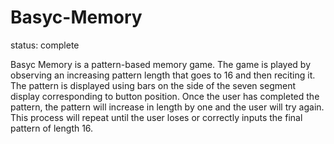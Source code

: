 # Basyc-Memory

status: complete

Basyc Memory is a pattern-based memory game.
The game is played by observing an increasing pattern length that goes to 16 and then reciting it.
The pattern is displayed using bars on the side of the seven segment display corresponding to button position.
Once the user has completed the pattern, the pattern will increase in length by one and the user will try again.
This process will repeat until the user loses or correctly inputs the final pattern of length 16.

